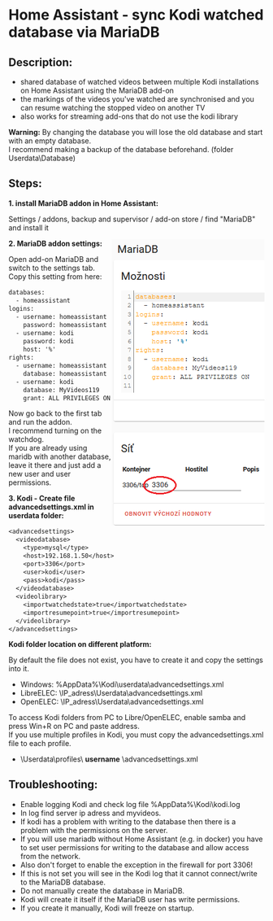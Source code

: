 # Home Assistant - sync Kodi watched database via MariaDB

## Description:
- shared database of watched videos between multiple Kodi installations on Home Assistant using the MariaDB add-on
- the markings of the videos you've watched are synchronised and you can resume watching the stopped video on another TV
- also works for streaming add-ons that do not use the kodi library

**Warning:**
By changing the database you will lose the old database and start with an empty database.  
I recommend making a backup of the database beforehand. (folder Userdata\Database)

## Steps:

**1. install MariaDB addon in Home Assistant:**

Settings / addons, backup and supervisor / add-on store / find "MariaDB" and install it

<img align="right" src="https://github.com/peca2345/Home-Assistant---sync-Kodi-db-via-mariadb/blob/main/IMG/mariadb_settings.png?raw=true">

**2. MariaDB addon settings:**

Open add-on MariaDB and switch to the settings tab.  
Copy this setting from here:

```
databases:
  - homeassistant
logins:
  - username: homeassistant
    password: homeassistant
  - username: kodi
    password: kodi
    host: '%'
rights:
  - username: homeassistant
    database: homeassistant
  - username: kodi
    database: MyVideos119
    grant: ALL PRIVILEGES ON
```

Now go back to the first tab and run the addon.  
I recommend turning on the watchdog.  
If you are already using maridb with another database, leave it there and just add a new user and user permissions.

**3. Kodi - Create file advancedsettings.xml in userdata folder:**

```
<advancedsettings>
  <videodatabase>
    <type>mysql</type>
    <host>192.168.1.50</host>
    <port>3306</port>
    <user>kodi</user>
    <pass>kodi</pass>
  </videodatabase> 
  <videolibrary>
    <importwatchedstate>true</importwatchedstate>
    <importresumepoint>true</importresumepoint>
  </videolibrary>
</advancedsettings>
```

**Kodi folder location on different platform:**

By default the file does not exist, you have to create it and copy the settings into it.  
- Windows: %AppData%\Kodi\userdata\advancedsettings.xml
- LibreELEC: \\IP_adress\Userdata\advancedsettings.xml
- OpenELEC: \\IP_adress\\Userdata\advancedsettings.xml

To access Kodi folders from PC to Libre/OpenELEC, enable samba and press Win+R on PC and paste address.  
If you use multiple profiles in Kodi, you must copy the advancedsettings.xml file to each profile.  
- \Userdata\profiles\ **username** \advancedsettings.xml

## Troubleshooting:

- Enable logging Kodi and check log file %AppData%\Kodi\kodi.log
- In log find server ip adress and myvideos.
- If kodi has a problem with writing to the database then there is a problem with the permissions on the server.
- If you will use mariadb without Home Assistant (e.g. in docker) you have to set user permissions for writing to the database and allow access from the network. 
- Also don't forget to enable the exception in the firewall for port 3306! 
- If this is not set you will see in the Kodi log that it cannot connect/write to the MariaDB database.
- Do not manually create the database in MariaDB. 
- Kodi will create it itself if the MariaDB user has write permissions. 
- If you create it manually, Kodi will freeze on startup.
